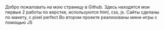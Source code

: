 Добро пожаловать на мою страницу в Github. 
Здесь находятся мои первые 2 работы по верстке, используются html, css, js.
Сайты сделаны по макету, с pixel perfect
Во втором проекте реализованы мини-игры с помощью JS
